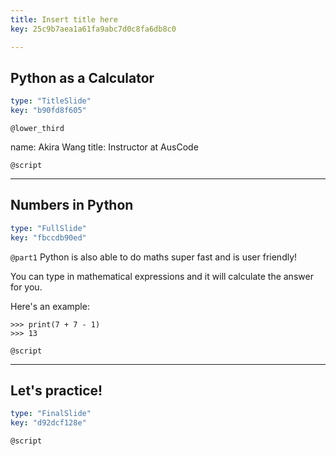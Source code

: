 ```yaml
---
title: Insert title here
key: 25c9b7aea1a61fa9abc7d0c8fa6db8c0

---
```

## Python as a Calculator

```yaml
type: "TitleSlide"
key: "b90fd8f605"
```

`@lower_third`

name: Akira Wang
title: Instructor at AusCode


`@script`



---
## Numbers in Python

```yaml
type: "FullSlide"
key: "fbccdb90ed"
```

`@part1`
Python is also able to do maths super fast and is user friendly!

You can type in mathematical expressions and it will calculate the answer for you. 

Here's an example:
```
>>> print(7 + 7 - 1)
>>> 13
```


`@script`



---
## Let's practice!

```yaml
type: "FinalSlide"
key: "d92dcf128e"
```

`@script`



